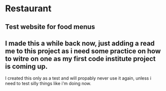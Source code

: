 # Restaurant
Test website for food menus
---
I made this a while back now, just adding a read me to this project as i need some practice on how to witre on one as my first code institute project is coming up.
---
I created this only as a test and will propably never use it again, unless i need to test silly things like i'm doing now.
